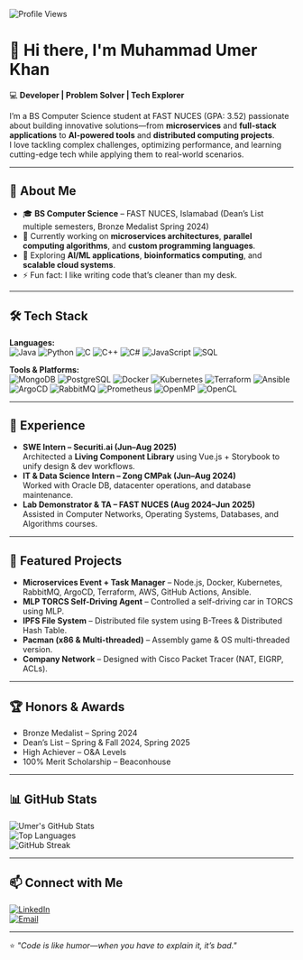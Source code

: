 <!-- Profile Views -->
![Profile Views](https://komarev.com/ghpvc/?username=umer-khann&color=blue)

# 👋 Hi there, I'm Muhammad Umer Khan  

💻 **Developer | Problem Solver | Tech Explorer**  

I’m a BS Computer Science student at FAST NUCES (GPA: 3.52) passionate about building innovative solutions—from **microservices** and **full-stack applications** to **AI-powered tools** and **distributed computing projects**.  
I love tackling complex challenges, optimizing performance, and learning cutting-edge tech while applying them to real-world scenarios.  

---

## 🚀 About Me  
- 🎓 **BS Computer Science** – FAST NUCES, Islamabad (Dean’s List multiple semesters, Bronze Medalist Spring 2024)  
- 🔭 Currently working on **microservices architectures**, **parallel computing algorithms**, and **custom programming languages**.  
- 🌱 Exploring **AI/ML applications**, **bioinformatics computing**, and **scalable cloud systems**.  
- ⚡ Fun fact: I like writing code that’s cleaner than my desk.  

---

## 🛠 Tech Stack  

**Languages:**  
![Java](https://img.shields.io/badge/Java-ED8B00?style=for-the-badge&logo=java&logoColor=white)
![Python](https://img.shields.io/badge/Python-3776AB?style=for-the-badge&logo=python&logoColor=white)
![C](https://img.shields.io/badge/C-00599C?style=for-the-badge&logo=c&logoColor=white)
![C++](https://img.shields.io/badge/C++-00599C?style=for-the-badge&logo=cplusplus&logoColor=white)
![C#](https://img.shields.io/badge/C%23-239120?style=for-the-badge&logo=c-sharp&logoColor=white)
![JavaScript](https://img.shields.io/badge/JavaScript-323330?style=for-the-badge&logo=javascript&logoColor=F7DF1E)
![SQL](https://img.shields.io/badge/SQL-4479A1?style=for-the-badge&logo=sqlite&logoColor=white)

**Tools & Platforms:**  
![MongoDB](https://img.shields.io/badge/MongoDB-4EA94B?style=for-the-badge&logo=mongodb&logoColor=white)
![PostgreSQL](https://img.shields.io/badge/PostgreSQL-316192?style=for-the-badge&logo=postgresql&logoColor=white)
![Docker](https://img.shields.io/badge/Docker-2496ED?style=for-the-badge&logo=docker&logoColor=white)
![Kubernetes](https://img.shields.io/badge/Kubernetes-326CE5?style=for-the-badge&logo=kubernetes&logoColor=white)
![Terraform](https://img.shields.io/badge/Terraform-844FBA?style=for-the-badge&logo=terraform&logoColor=white)
![Ansible](https://img.shields.io/badge/Ansible-000000?style=for-the-badge&logo=ansible&logoColor=white)
![ArgoCD](https://img.shields.io/badge/ArgoCD-FFB300?style=for-the-badge&logo=argo&logoColor=white)
![RabbitMQ](https://img.shields.io/badge/RabbitMQ-FF6600?style=for-the-badge&logo=rabbitmq&logoColor=white)
![Prometheus](https://img.shields.io/badge/Prometheus-E6522C?style=for-the-badge&logo=prometheus&logoColor=white)
![OpenMP](https://img.shields.io/badge/OpenMP-0099CC?style=for-the-badge)
![OpenCL](https://img.shields.io/badge/OpenCL-4479A1?style=for-the-badge)

---

## 💼 Experience  
- **SWE Intern – Securiti.ai (Jun–Aug 2025)**  
  Architected a **Living Component Library** using Vue.js + Storybook to unify design & dev workflows.  
- **IT & Data Science Intern – Zong CMPak (Jun–Aug 2024)**  
  Worked with Oracle DB, datacenter operations, and database maintenance.  
- **Lab Demonstrator & TA – FAST NUCES (Aug 2024–Jun 2025)**  
  Assisted in Computer Networks, Operating Systems, Databases, and Algorithms courses.

---

## 📌 Featured Projects  
- **Microservices Event + Task Manager** – Node.js, Docker, Kubernetes, RabbitMQ, ArgoCD, Terraform, AWS, GitHub Actions, Ansible.  
- **MLP TORCS Self-Driving Agent** – Controlled a self-driving car in TORCS using MLP.  
- **IPFS File System** – Distributed file system using B-Trees & Distributed Hash Table.  
- **Pacman (x86 & Multi-threaded)** – Assembly game & OS multi-threaded version.  
- **Company Network** – Designed with Cisco Packet Tracer (NAT, EIGRP, ACLs).  

---

## 🏆 Honors & Awards  
- Bronze Medalist – Spring 2024  
- Dean’s List – Spring & Fall 2024, Spring 2025  
- High Achiever – O&A Levels  
- 100% Merit Scholarship – Beaconhouse  

---

## 📊 GitHub Stats  
![Umer's GitHub Stats](https://github-readme-stats.vercel.app/api?username=umer-khann&show_icons=true&theme=tokyonight)  
![Top Languages](https://github-readme-stats.vercel.app/api/top-langs/?username=umer-khann&layout=compact&theme=tokyonight)  
![GitHub Streak](https://github-readme-streak-stats.herokuapp.com/?user=umer-khann&theme=tokyonight)  

---

## 📫 Connect with Me  
[![LinkedIn](https://img.shields.io/badge/LinkedIn-Umer%20Khan-blue?style=for-the-badge&logo=linkedin)](https://www.linkedin.com/in/umer-khan-4a92b2316/)  
[![Email](https://img.shields.io/badge/Email-Contact%20Me-red?style=for-the-badge&logo=gmail&logoColor=white)](mailto:khanmu2003@gmail.com)  

---
⭐️ *"Code is like humor—when you have to explain it, it’s bad."*
